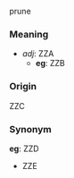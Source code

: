 prune
### Meaning
+ _adj_: ZZA
    + __eg__: ZZB

### Origin

ZZC

### Synonym

__eg__: ZZD

+ ZZE


